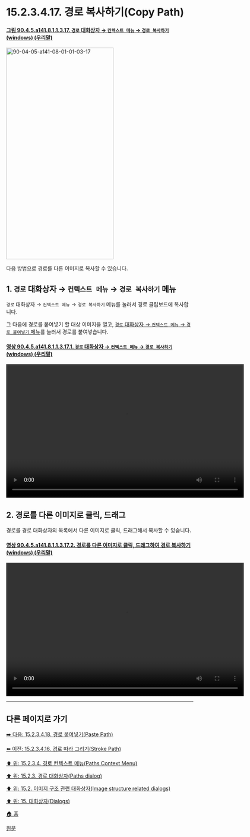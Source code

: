 # 15.2.3.4.17. 경로 복사하기(Copy Path)

<a id="90-04-05-a141-08-01-01-03-17"></a>

#### [그림 90.4.5.a141.8.1.1.3.17. `경로` 대화상자 → `컨텍스트 메뉴` → `경로 복사하기` (windows) (우리말)](./90-04-0005-paths.md#90-04-05-a141-08-01-01-03-17)
<img width="289" height="570" alt="90-04-05-a141-08-01-01-03-17" src="https://github.com/wonder13662/gimp/assets/15767104/8ba16e4f-c889-472f-a762-6449375748e6" />

다음 방법으로 경로를 다른 이미지로 복사할 수 있습니다.

<a id="15-02-03-04-17-s1"></a>

## 1. `경로` 대화상자 → `컨텍스트 메뉴` → `경로 복사하기` 메뉴
`경로` 대화상자 → `컨텍스트 메뉴` → `경로 복사하기` 메뉴를 눌러서 경로 클립보드에 복사합니다.

그 다음에 경로를 붙여넣기 할 대상 이미지을 열고, [`경로` 대화상자 → `컨텍스트 메뉴` → `경로 붙여넣기` 메뉴](./15-02-03-04-18-paste_path.md)를 눌러서 경로를 붙여넣습니다.

<a id="90-04-05-a141-08-01-01-03-17-01"></a>

#### [영상 90.4.5.a141.8.1.1.3.17.1. `경로` 대화상자 → `컨텍스트 메뉴` → `경로 복사하기` (windows) (우리말)](./90-04-0005-paths.md#90-04-05-a141-08-01-01-03-17-01)
<video controls="controls" width="640" height="360" src="https://github.com/wonder13662/gimp/assets/15767104/593b2ac2-4239-42a2-8cf6-af12f7545235"></video>

<a id="15-02-03-04-17-s2"></a>

## 2. 경로를 다른 이미지로 클릭, 드래그
경로를 경로 대화상자의 목록에서 다른 이미지로 클릭, 드래그해서 복사할 수 있습니다.

<a id="90-04-05-a141-08-01-01-03-17-02"></a>

#### [영상 90.4.5.a141.8.1.1.3.17.2. 경로를 다른 이미지로 클릭, 드래그하여 경로 복사하기 (windows) (우리말)](./90-04-0005-paths.md#90-04-05-a141-08-01-01-03-17-02)
<video controls="controls" width="640" height="360" src="https://github.com/wonder13662/gimp/assets/15767104/2cb21895-557e-4eda-8796-5f56103b843b"></video>

***

## 다른 페이지로 가기

[➡️ 다음: 15.2.3.4.18. 경로 붙여넣기(Paste Path)](./15-02-03-04-18-paste_path.md)

[⬅️ 이전: 15.2.3.4.16. 경로 따라 그리기(Stroke Path)](./15-02-03-04-16-stroke_path.md)

[⬆️ 위: 15.2.3.4. 경로 컨텍스트 메뉴(Paths Context Menu)](./15-02-03-04-00-paths_context_menu.md)

[⬆️ 위: 15.2.3. 경로 대화상자(Paths dialog)](./15-02-03-00-paths-dialog.md)

[⬆️ 위: 15.2. 이미지 구조 관련 대화상자(Image structure related dialogs)](./15-02-00-image-structure-related-dialogs.md)

[⬆️ 위: 15. 대화상자(Dialogs)](./15-00-dialogs.md)

[🏠 홈](./00-home.md)

[원문](https://docs.gimp.org/2.10/ko/gimp-path-dialog.html#gimp-concepts-paths-menu)